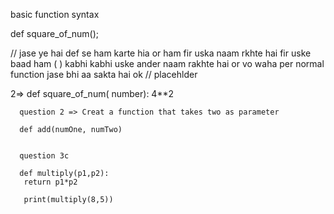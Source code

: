 basic function syntax

def square_of_num();

// jase ye hai def se ham karte hia or ham fir uska naam rkhte hai fir uske baad ham ( ) kabhi kabhi uske ander naam rakhte hai or vo  waha per normal function jase bhi aa sakta hai ok // placehlder

2=> def square_of_num( number):
      4**2



      question 2 => Creat a function that takes two as parameter 

      def add(numOne, numTwo)


      question 3c 

      def multiply(p1,p2):
       return p1*p2

       print(multiply(8,5))
       